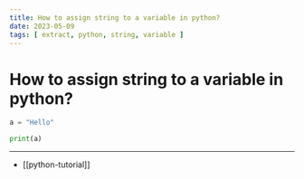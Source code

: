 ```yaml
---
title: How to assign string to a variable in python?
date: 2023-05-09
tags: [ extract, python, string, variable ]
---
```


# How to assign string to a variable in python?

```python
a = "Hello"

print(a)
```

---
- [[python-tutorial]]
